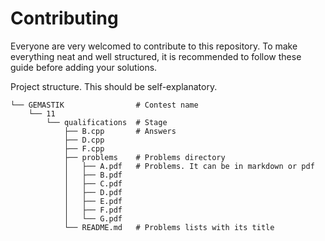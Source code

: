 # Contributing

Everyone are very welcomed to contribute to this repository. To make everything neat and well structured, it is recommended to follow these guide before adding your solutions.

Project structure. This should be self-explanatory.

```
└── GEMASTIK                # Contest name
    └── 11
        └── qualifications  # Stage
            ├── B.cpp       # Answers
            ├── D.cpp
            ├── F.cpp
            ├── problems    # Problems directory
            │   ├── A.pdf   # Problems. It can be in markdown or pdf
            │   ├── B.pdf
            │   ├── C.pdf
            │   ├── D.pdf
            │   ├── E.pdf
            │   ├── F.pdf
            │   └── G.pdf
            └── README.md   # Problems lists with its title
```